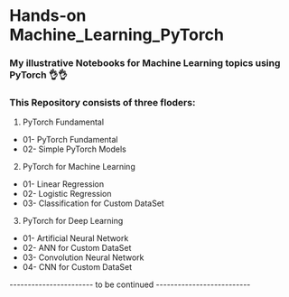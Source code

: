 # Hands-on Machine_Learning_PyTorch

### My illustrative Notebooks for Machine Learning topics using PyTorch 👌👌

### This Repository consists of three floders:
1. PyTorch Fundamental
  * 01- PyTorch Fundamental
  * 02- Simple PyTorch Models
2. PyTorch for Machine Learning
  * 01- Linear Regression
  * 02- Logistic Regression
  * 03- Classification for Custom DataSet
3. PyTorch for Deep Learning
  * 01- Artificial Neural Network
  * 02- ANN for Custom DataSet
  * 03- Convolution Neural Network
  * 04- CNN for Custom DataSet
  
----------------------- to be continued --------------------------
